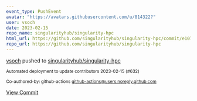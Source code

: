 ```yaml
---
event_type: PushEvent
avatar: "https://avatars.githubusercontent.com/u/814322?"
user: vsoch
date: 2023-02-15
repo_name: singularityhub/singularity-hpc
html_url: https://github.com/singularityhub/singularity-hpc/commit/e107eca6a8fe353748e2d822c8bfbfd00862be32
repo_url: https://github.com/singularityhub/singularity-hpc
---
```


<a href='https://github.com/vsoch' target='_blank'>vsoch</a> pushed to <a href='https://github.com/singularityhub/singularity-hpc' target='_blank'>singularityhub/singularity-hpc</a>

<small>Automated deployment to update contributors 2023-02-15 (#632)

Co-authored-by: github-actions <github-actions@users.noreply.github.com></small>

<a href='https://github.com/singularityhub/singularity-hpc/commit/e107eca6a8fe353748e2d822c8bfbfd00862be32' target='_blank'>View Commit</a>